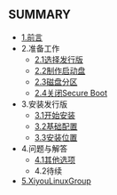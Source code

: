 ## SUMMARY
* [1.前言](prepage.md)
* 2.准备工作
    * [2.1选择发行版](Dead_work/choose_distribution.md)
    * [2.2制作启动盘](Dead_work/make_U-boot_disk.md)
    * [2.3磁盘分区](Dead_work/disk_partition.md)
    * [2.4关闭Secure Boot](Dead_work/turn_off_secure_boot.md)
* 3.安装发行版
    * [3.1开始安装](Installation/start_installation.md)
    * [3.2基础配置](Installation/basic_configuration.md)
    * [3.3安装位置](Installation/installation_position.md)
* 4.问题与解答
    * [4.1其他选项](Questions/other_options.md)
    * 4.2待续
* [5.XiyouLinuxGroup](XiyouLinuxGroup/XiyouLinuxGroup.md)

